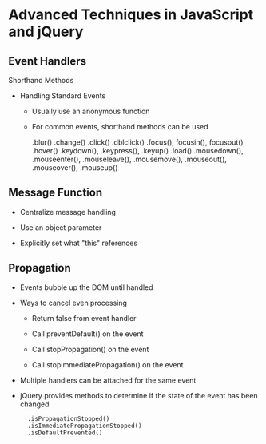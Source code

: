 # **Advanced Techniques in JavaScript and jQuery**

## **Event Handlers**

Shorthand Methods

- Handling Standard Events

    - Usually use an anonymous function

    - For common events, shorthand methods can be used

        .blur()
        .change()
        .click()
        .dblclick()
        .focus(), focusin(), focusout()
        .hover()
        .keydown(), .keypress(), .keyup()
        .load()
        .mousedown(), .mouseenter(), .mouseleave(), .mousemove(), .mouseout(), .mouseover(), .mouseup()

## **Message Function**

- Centralize message handling

- Use an object parameter

- Explicitly set what "this" references

## **Propagation**

- Events bubble up the DOM until handled

- Ways to cancel even processing

    - Return false from event handler

    - Call preventDefault() on the event

    - Call stopPropagation() on the event

    - Call stopImmediatePropagation() on the event

- Multiple handlers can be attached for the same event

- jQuery provides methods to determine if the state of the event has been changed

        .isPropagationStopped()
        .isImmediatePropagationStopped()
        .isDefaultPrevented()